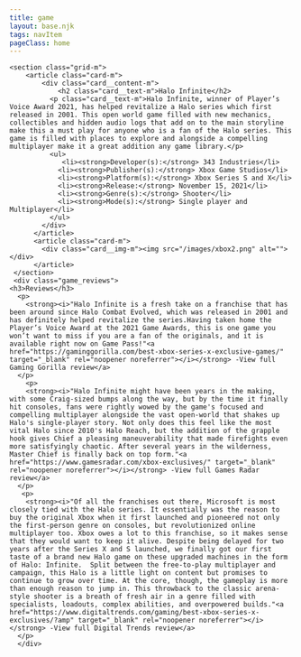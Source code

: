 ```yaml
---
title: game
layout: base.njk
tags: navItem
pageClass: home
---
```






    <section class="grid-m">
        <article class="card-m">
            <div class="card__content-m">
                <h2 class="card__text-m">Halo Infinite</h2>
              <p class="card__text-m">Halo Infinite, winner of Player’s Voice Award 2021, has helped revitalize a Halo series which first released in 2001. This open world game filled with new mechanics, collectibles and hidden audio logs that add on to the main storyline make this a must play for anyone who is a fan of the Halo series. This game is filled with places to explore and alongside a compelling multiplayer make it a great addition any game library.</p>
              <ul>
                 <li><strong>Developer(s):</strong> 343 Industries</li>
                <li><strong>Publisher(s):</strong> Xbox Game Studios</li>
                <li><strong>Platform(s):</strong> Xbox Series S and X</li>
                <li><strong>Release:</strong> November 15, 2021</li>
                <li><strong>Genre(s):</strong> Shooter</li>
                <li><strong>Mode(s):</strong> Single player and Multiplayer</li>
              </ul>
            </div>
          </article>
          <article class="card-m">
            <div class="card__img-m"><img src="/images/xbox2.png" alt=""></div>
          </article>
     </section>
     <div class="game_reviews">
    <h3>Reviews</h3>
      <p>
        <strong><i>"Halo Infinite is a fresh take on a franchise that has been around since Halo Combat Evolved, which was released in 2001 and has definitely helped revitalize the series.Having taken home the Player’s Voice Award at the 2021 Game Awards, this is one game you won’t want to miss if you are a fan of the originals, and it is available right now on Game Pass!"<a href="https://gaminggorilla.com/best-xbox-series-x-exclusive-games/" target="_blank" rel="noopener noreferrer"></i></strong> -View full Gaming Gorilla review</a>
      </p>
        <p>
        <strong><i>"Halo Infinite might have been years in the making, with some Craig-sized bumps along the way, but by the time it finally hit consoles, fans were rightly wowed by the game's focused and compelling multiplayer alongside the vast open-world that shakes up Halo's single-player story. Not only does this feel like the most vital Halo since 2010's Halo Reach, but the addition of the grapple hook gives Chief a pleasing maneuverability that made firefights even more satisfyingly chaotic. After several years in the wilderness, Master Chief is finally back on top form."<a href="https://www.gamesradar.com/xbox-exclusives/" target="_blank" rel="noopener noreferrer"></i></strong> -View full Games Radar review</a>
      </p>
       <p>
        <strong><i>"Of all the franchises out there, Microsoft is most closely tied with the Halo series. It essentially was the reason to buy the original Xbox when it first launched and pioneered not only the first-person genre on consoles, but revolutionized online multiplayer too. Xbox owes a lot to this franchise, so it makes sense that they would want to keep it alive. Despite being delayed for two years after the Series X and S launched, we finally got our first taste of a brand new Halo game on these upgraded machines in the form of Halo: Infinite.  Split between the free-to-play multiplayer and campaign, this Halo is a little light on content but promises to continue to grow over time. At the core, though, the gameplay is more than enough reason to jump in. This throwback to the classic arena-style shooter is a breath of fresh air in a genre filled with specialists, loadouts, complex abilities, and overpowered builds."<a href="https://www.digitaltrends.com/gaming/best-xbox-series-x-exclusives/?amp" target="_blank" rel="noopener noreferrer"></i></strong> -View full Digital Trends review</a>
      </p>
      </div>

    